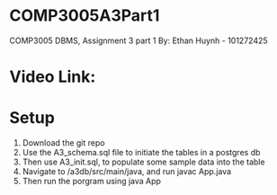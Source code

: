 # COMP3005A3Part1
COMP3005 DBMS, Assignment 3 part 1
By: Ethan Huynh - 101272425

# Video Link:


# Setup
1. Download the git repo
1. Use the A3_schema.sql file to initiate the tables in a postgres db
1. Then use A3_init.sql, to populate some sample data into the table
1. Navigate to /a3db/src/main/java, and run javac App.java
1. Then run the porgram using java App


